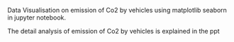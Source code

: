 Data Visualisation on emission of Co2 by vehicles using matplotlib seaborn in jupyter notebook.


The detail analysis of emission of Co2 by vehicles is explained in the ppt 
